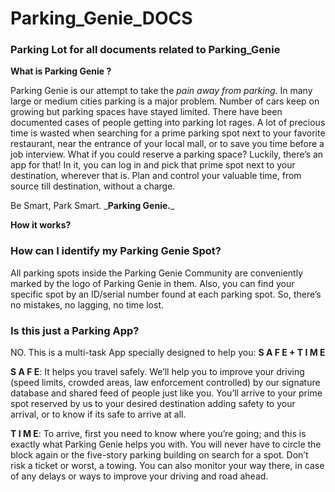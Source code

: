 
# Parking_Genie_DOCS
### Parking Lot for all documents related to Parking_Genie
<p>
  <b>What is Parking Genie ?</b>
</p>

  Parking Genie is our attempt to take the _pain away from parking_. In many large or medium cities parking is a major problem. Number of cars keep on growing but parking spaces have stayed limited. There have been documented cases of people getting into parking lot rages. A lot of precious time is wasted when searching for a prime parking spot next to your favorite restaurant, near the entrance of your local mall, or to save you time before a job interview.  What if you could reserve a parking space? Luckily, there’s an app for that! In it, you can log in and pick that prime spot next to your destination, wherever that is. Plan and control your valuable time, from source till destination, without a charge.
<p>Be Smart, Park Smart. _<b>Parking Genie.</b>_</p>
<p>
  <b>How it works?</b>
</p>

### How can I identify my Parking Genie Spot?
All parking spots inside the Parking Genie Community are conveniently marked by the logo of Parking Genie in them. Also, you can find your specific spot by an ID/serial number found at each parking spot. So, there’s no mistakes, no lagging, no time lost.

### Is this just a Parking App?
NO. This is a multi-task App specially designed to help you:  <b>S A F E + T I M E</b>
<p>
<b>S A F E</b>: It helps you travel safely. We’ll help you to improve your driving (speed limits, crowded areas, law enforcement controlled) by our signature database and shared feed of people just like you. You’ll arrive to your prime spot reserved by us to your desired destination adding safety to your arrival, or to know if its safe to arrive at all. 

<b>T I M E</b>:  To arrive, first you need to know where you’re going; and this is exactly what Parking Genie helps you with. You will never have to circle the block again or the five-story parking building on search for a spot. Don’t risk a ticket or worst, a towing. You can also monitor your way there, in case of any delays or ways to improve your driving and road ahead. 
</p>

